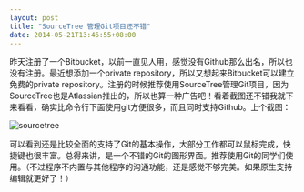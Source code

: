 ```yaml
---
layout: post
title: "SourceTree 管理Git项目还不错"
date: 2014-05-21T13:46:55+08:00
---
```


昨天注册了一个Bitbucket，以前一直见人用，感觉没有Github那么出名，所以也没有注册。最近想添加一个private repository，所以又想起来Bitbucket可以建立免费的private repository。注册的时候推荐使用SourceTree管理Git项目，因为SourceTree也是Atlassian推出的，所以也算一种广告吧！看着截图还不错我就下来看看，确实比命令行下面使用git方便很多，而且同时支持Github。上个截图：

![sourcetree](https://wanglongqi.github.io/public/images/sourcetree.png)

可以看到还是比较全面的支持了Git的基本操作，大部分工作都可以鼠标完成，快捷键也很丰富。总得来讲，是一个不错的Git的图形界面。推荐使用Git的同学们使用。（不过程序不内置与其他程序的沟通功能，还是感觉不够完美。如果原生支持编辑就更好了！）
